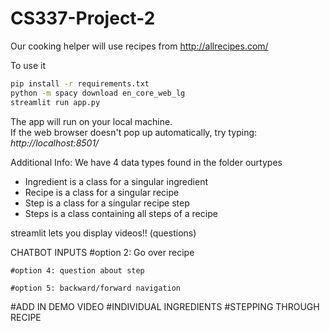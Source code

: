 # CS337-Project-2

Our cooking helper will use recipes from http://allrecipes.com/

To use it
```bash
pip install -r requirements.txt  
python -m spacy download en_core_web_lg
streamlit run app.py
```
The app will run on your local machine.   
If the web browser doesn't pop up automatically, try typing: _http://localhost:8501/_ 

Additional Info:
We have 4 data types found in the folder ourtypes
- Ingredient is a class for a singular ingredient 
- Recipe is a class for a singular recipe
- Step is a class for a singular recipe step 
- Steps is a class containing all steps of a recipe


streamlit lets you display videos!! (questions)

CHATBOT INPUTS
#option 2: Go over recipe 

    #option 4: question about step 

    #option 5: backward/forward navigation

#ADD IN DEMO VIDEO
#INDIVIDUAL INGREDIENTS
#STEPPING THROUGH RECIPE